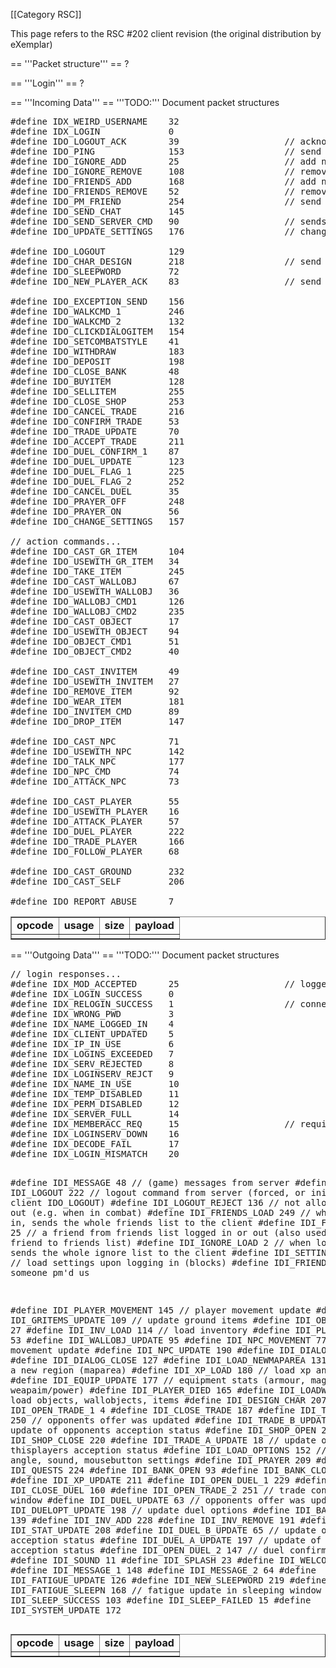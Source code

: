 \[\[Category RSC\]\]

This page refers to the RSC \#202 client revision (the original
distribution by eXemplar)

== '''Packet structure''' == ?

== '''Login''' == ?

== '''Incoming Data''' == '''TODO:''' Document packet structures
<pre>
#define IDX_WEIRD_USERNAME    32
#define IDX_LOGIN             0
#define IDO_LOGOUT_ACK        39                    // acknowledge logout command from server
#define IDO_PING              153                   // send ping to server, so it knows we're still there
#define IDO_IGNORE_ADD        25                    // add name to ignore list
#define IDO_IGNORE_REMOVE     108                   // remove name from ignore list
#define IDO_FRIENDS_ADD       168                   // add name to friends list
#define IDO_FRIENDS_REMOVE    52                    // remove name from friends list
#define IDO_PM_FRIEND         254                   // send pm to someone in friends list
#define IDO_SEND_CHAT         145
#define IDO_SEND_SERVER_CMD   90                    // sends a command to the server (type "::xxx" in chat and it sends command 'xxx')
#define IDO_UPDATE_SETTINGS   176                   // changes settings (chatblock, privateblock, tradeblock, duelblock)

#define IDO_LOGOUT            129
#define IDO_CHAR_DESIGN       218                   // send character design (makeover mage, creation)
#define IDO_SLEEPWORD         72
#define IDO_NEW_PLAYER_ACK    83                    // send ids of newly added player back to server, if it wants to

#define IDO_EXCEPTION_SEND    156
#define IDO_WALKCMD_1         246
#define IDO_WALKCMD_2         132
#define IDO_CLICKDIALOGITEM   154
#define IDO_SETCOMBATSTYLE    41
#define IDO_WITHDRAW          183
#define IDO_DEPOSIT           198
#define IDO_CLOSE_BANK        48
#define IDO_BUYITEM           128
#define IDO_SELLITEM          255
#define IDO_CLOSE_SHOP        253
#define IDO_CANCEL_TRADE      216
#define IDO_CONFIRM_TRADE     53
#define IDO_TRADE_UPDATE      70
#define IDO_ACCEPT_TRADE      211
#define IDO_DUEL_CONFIRM_1    87
#define IDO_DUEL_UPDATE       123
#define IDO_DUEL_FLAG_1       225
#define IDO_DUEL_FLAG_2       252
#define IDO_CANCEL_DUEL       35
#define IDO_PRAYER_OFF        248
#define IDO_PRAYER_ON         56
#define IDO_CHANGE_SETTINGS   157

// action commands...
#define IDO_CAST_GR_ITEM      104
#define IDO_USEWITH_GR_ITEM   34
#define IDO_TAKE_ITEM         245
#define IDO_CAST_WALLOBJ      67
#define IDO_USEWITH_WALLOBJ   36
#define IDO_WALLOBJ_CMD1      126
#define IDO_WALLOBJ_CMD2      235
#define IDO_CAST_OBJECT       17
#define IDO_USEWITH_OBJECT    94
#define IDO_OBJECT_CMD1       51
#define IDO_OBJECT_CMD2       40

#define IDO_CAST_INVITEM      49
#define IDO_USEWITH_INVITEM   27
#define IDO_REMOVE_ITEM       92
#define IDO_WEAR_ITEM         181
#define IDO_INVITEM_CMD       89
#define IDO_DROP_ITEM         147

#define IDO_CAST_NPC          71
#define IDO_USEWITH_NPC       142
#define IDO_TALK_NPC          177
#define IDO_NPC_CMD           74
#define IDO_ATTACK_NPC        73

#define IDO_CAST_PLAYER       55
#define IDO_USEWITH_PLAYER    16
#define IDO_ATTACK_PLAYER     57
#define IDO_DUEL_PLAYER       222
#define IDO_TRADE_PLAYER      166
#define IDO_FOLLOW_PLAYER     68

#define IDO_CAST_GROUND       232
#define IDO_CAST_SELF         206

#define IDO_REPORT_ABUSE      7
</pre>
<table border="1" cellpadding="3" cellspacing="3">
<tr>
<td>
<b>opcode</b>
</td>
<td>
<b>usage</b>
</td>
<td>
<b>size</b>
</td>
<td>
<b>payload</b>
</td>
</tr>
<tr>
<td>
</td>
<td>
</td>
<td>
</td>
<td>
</td>
</tr>
</table>
== '''Outgoing Data''' == '''TODO:''' Document packet structures
<pre>
// login responses...
#define IDX_MOD_ACCEPTED      25                    // logged in as player mod
#define IDX_LOGIN_SUCCESS     0
#define IDX_RELOGIN_SUCCESS   1                     // connection reestablished after lost connection...
#define IDX_WRONG_PWD         3
#define IDX_NAME_LOGGED_IN    4
#define IDX_CLIENT_UPDATED    5
#define IDX_IP_IN_USE         6
#define IDX_LOGINS_EXCEEDED   7
#define IDX_SERV_REJECTED     8
#define IDX_LOGINSERV_REJCT   9
#define IDX_NAME_IN_USE       10
#define IDX_TEMP_DISABLED     11
#define IDX_PERM_DISABLED     12
#define IDX_SERVER_FULL       14
#define IDX_MEMBERACC_REQ     15                    // requires member account to login here
#define IDX_LOGINSERV_DOWN    16
#define IDX_DECODE_FAIL       17
#define IDX_LOGIN_MISMATCH    20

#define IDI_MESSAGE           48                    // (game) messages from server
#define IDI_LOGOUT            222                   // logout command from server (forced, or initiated by client IDO_LOGOUT)
#define IDI_LOGOUT_REJECT     136                   // not allowed to log out (e.g. when in combat)
#define IDI_FRIENDS_LOAD      249                   // when logging in, sends the whole friends list to the client
#define IDI_FRIEND_LOGGED     25                    // a friend from friends list logged in or out (also used to add a friend to friends list)
#define IDI_IGNORE_LOAD       2                     // when logging in, sends the whole ignore list to the client
#define IDI_SETTINGS_LOAD     158                   // load settings upon logging in (blocks)
#define IDI_FRIENDS_PM        170                   // someone pm'd us

#define IDI_PLAYER_MOVEMENT   145                   // player movement update
#define IDI_GRITEMS_UPDATE    109                   // update ground items
#define IDI_OBJECTS_UPDATE    27
#define IDI_INV_LOAD          114                   // load inventory
#define IDI_PLAYER_UPDATE     53
#define IDI_WALLOBJ_UPDATE    95
#define IDI_NPC_MOVEMENT      77                    // npc movement update
#define IDI_NPC_UPDATE        190
#define IDI_DIALOG_SHOW       223
#define IDI_DIALOG_CLOSE      127
#define IDI_LOAD_NEWMAPAREA   131                   // entering a new region (maparea)
#define IDI_XP_LOAD           180                   // load xp and stats
#define IDI_EQUIP_UPDATE      177                   // equipment stats (armour, magic, prayer, weapaim/power)
#define IDI_PLAYER_DIED       165
#define IDI_LOADWORLD         115                   // load objects, wallobjects, items
#define IDI_DESIGN_CHAR       207
#define IDI_OPEN_TRADE_1      4
#define IDI_CLOSE_TRADE       187
#define IDI_TRADE_UPDATE      250                   // opponents offer was updated
#define IDI_TRADE_B_UPDATE    92                    // update of opponents acception status
#define IDI_SHOP_OPEN         253
#define IDI_SHOP_CLOSE        220
#define IDI_TRADE_A_UPDATE    18                    // update of thisplayers acception status
#define IDI_LOAD_OPTIONS      152                   // camera angle, sound, mousebutton settings
#define IDI_PRAYER            209
#define IDI_QUESTS            224
#define IDI_BANK_OPEN         93
#define IDI_BANK_CLOSE        171
#define IDI_XP_UPDATE         211
#define IDI_OPEN_DUEL_1       229
#define IDI_CLOSE_DUEL        160
#define IDI_OPEN_TRADE_2      251                   // trade confirmation window
#define IDI_DUEL_UPDATE       63                    // opponents offer was updated
#define IDI_DUELOPT_UPDATE    198                   // update duel options
#define IDI_BANK_UPDATE       139
#define IDI_INV_ADD           228
#define IDI_INV_REMOVE        191
#define IDI_STAT_UPDATE       208
#define IDI_DUEL_B_UPDATE     65                    // update of opponents acception status
#define IDI_DUEL_A_UPDATE     197                   // update of thisplayers acception status
#define IDI_OPEN_DUEL_2       147                   // duel confirmation window
#define IDI_SOUND             11
#define IDI_SPLASH            23
#define IDI_WELCOMEWINDOW     248
#define IDI_MESSAGE_1         148
#define IDI_MESSAGE_2         64
#define IDI_FATIGUE_UPDATE    126
#define IDI_NEW_SLEEPWORD     219
#define IDI_FATIGUE_SLEEPN    168                   // fatigue update in sleeping window
#define IDI_SLEEP_SUCCESS     103
#define IDI_SLEEP_FAILED      15
#define IDI_SYSTEM_UPDATE     172
</pre>
<table border="1" cellpadding="3" cellspacing="3">
<tr>
<td>
<b>opcode</b>
</td>
<td>
<b>usage</b>
</td>
<td>
<b>size</b>
</td>
<td>
<b>payload</b>
</td>
</tr>
<tr>
<td>
</td>
<td>
</td>
<td>
</td>
<td>
</td>
</tr>
</table>
